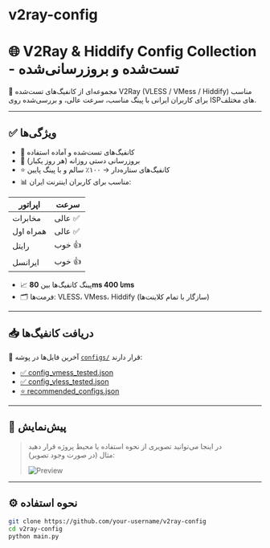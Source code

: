 # v2ray-config

# 🌐 V2Ray & Hiddify Config Collection - تست‌شده و بروزرسانی‌شده

🔎 مجموعه‌ای از کانفیگ‌های تست‌شده V2Ray (VLESS / VMess / Hiddify) مناسب برای کاربران ایرانی با پینگ مناسب، سرعت عالی، و بررسی‌شده روی ISPهای مختلف.

---

## ✅ ویژگی‌ها

- 🧪 کانفیگ‌های تست‌شده و آماده استفاده
- 🔄 بروزرسانی دستی روزانه (هر روز یکبار)
- ⭐ کانفیگ‌های ستاره‌دار → ۱۰۰٪ سالم و با پینگ پایین
- 📊 مناسب برای کاربران اینترنت ایران:

| اپراتور     | سرعت  |
|-------------|--------|
| مخابرات     | عالی ✅ |
| همراه اول   | عالی ✅ |
| رایتل       | خوب 👍 |
| ایرانسل     | خوب 👍 |

- 📈 پینگ کانفیگ‌ها بین **80ms تا 400ms**
- 🗂️ فرمت‌ها: VLESS، VMess، Hiddify (سازگار با تمام کلاینت‌ها)

---

## 📥 دریافت کانفیگ‌ها

📁 آخرین فایل‌ها در پوشه [`configs/`](configs/) قرار دارند:

- [✅ config_vmess_tested.json](configs/config_vmess_tested.json)
- [✅ config_vless_tested.json](configs/config_vless_tested.json)
- [⭐ recommended_configs.json](configs/recommended_configs.json)

---

## 📸 پیش‌نمایش

> در اینجا می‌توانید تصویری از نحوه استفاده یا محیط پروژه قرار دهید  
> مثال (در صورت وجود تصویر):
>
> ![Preview](images/preview.gif)

---

## ⚙️ نحوه استفاده

```bash
git clone https://github.com/your-username/v2ray-config
cd v2ray-config
python main.py
